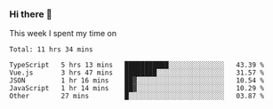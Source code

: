 ### Hi there 👋

<!--
**qiruohan/qiruohan** is a ✨ _special_ ✨ repository because its `README.md` (this file) appears on your GitHub profile.

Here are some ideas to get you started:

- 🔭 I’m currently working on ...
- 🌱 I’m currently learning ...
- 👯 I’m looking to collaborate on ...
- 🤔 I’m looking for help with ...
- 💬 Ask me about ...
- 📫 How to reach me: ...
- 😄 Pronouns: ...
- ⚡ Fun fact: ...
-->

This week I spent my time on 
<!--START_SECTION:waka-->
```text
Total: 11 hrs 34 mins

TypeScript   5 hrs 13 mins   ███████████░░░░░░░░░░░░░░   43.39 % 
Vue.js       3 hrs 47 mins   ████████░░░░░░░░░░░░░░░░░   31.57 % 
JSON         1 hr 16 mins    ██▓░░░░░░░░░░░░░░░░░░░░░░   10.54 % 
JavaScript   1 hr 14 mins    ██▓░░░░░░░░░░░░░░░░░░░░░░   10.29 % 
Other        27 mins         █░░░░░░░░░░░░░░░░░░░░░░░░   03.87 % 
```
<!--END_SECTION:waka-->
